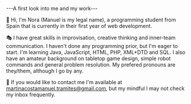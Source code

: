 ---A first look into me and my work---

👋
Hi, I'm Nora (Manuel is my legal name), a programming student from Spain that is currently in their first year of web development.

🎭
I have great skills in improvisation, creative thinking and inner-team communication.
I haven't done any programming prior, but I'm eager to start. I'm learning Java, JavaScript, HTML, PHP, XML+DTD and SQL.
I also have an amateur background on tabletop game design, simple robot commands and general problem resolution.
My prefered pronouns are they/them, although I go by any.

📧
If you would like to contact me I'm available at martinacostamanuel.tramites@gmail.com, but my mindful I may not check my inbox frequently.
